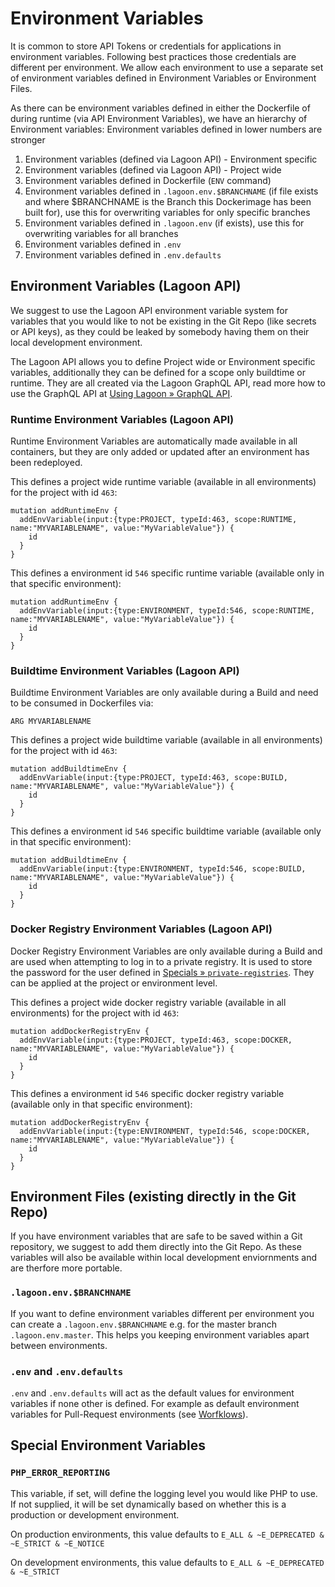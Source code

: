 # Environment Variables

It is common to store API Tokens or credentials for applications in environment variables.
Following best practices those credentials are different per environment. We allow each environment to use a separate
set of environment variables defined in Environment Variables or Environment Files.

As there can be environment variables defined in either the Dockerfile of during runtime (via API Environment Variables), we have an hierarchy of Environment variables: Environment variables defined in lower numbers are stronger

1. Environment variables (defined via Lagoon API) - Environment specific
2. Environment variables (defined via Lagoon API) - Project wide
3. Environment variables defined in Dockerfile (`ENV` command)
4. Environment variables defined in `.lagoon.env.$BRANCHNAME` (if file exists and where $BRANCHNAME is the Branch this Dockerimage has been built for), use this for overwriting variables for only specific branches
5. Environment variables defined in `.lagoon.env` (if exists), use this for overwriting variables for all branches
6. Environment variables defined in `.env`
7. Environment variables defined in `.env.defaults`

## Environment Variables (Lagoon API)

We suggest to use the Lagoon API environment variable system for variables that you would like to not be existing in the Git Repo (like secrets or API keys), as they could be leaked by somebody having them on their local development environment.

The Lagoon API allows you to define Project wide or Environment specific variables, additionally they can be defined for a scope only buildtime or runtime. They are all created via the Lagoon GraphQL API, read more how to use the GraphQL API at [Using Lagoon » GraphQL API](./graphql_api.md).

### Runtime Environment Variables (Lagoon API)

Runtime Environment Variables are automatically made available in all containers, but they are only added or updated after an environment has been redeployed.

This defines a project wide runtime variable (available in all environments) for the project with id `463`:
```
mutation addRuntimeEnv {
  addEnvVariable(input:{type:PROJECT, typeId:463, scope:RUNTIME, name:"MYVARIABLENAME", value:"MyVariableValue"}) {
    id
  }
}
```

This defines a environment id `546` specific runtime variable (available only in that specific environment):
```
mutation addRuntimeEnv {
  addEnvVariable(input:{type:ENVIRONMENT, typeId:546, scope:RUNTIME, name:"MYVARIABLENAME", value:"MyVariableValue"}) {
    id
  }
}
```

### Buildtime Environment Variables (Lagoon API)

Buildtime Environment Variables are only available during a Build and need to be consumed in Dockerfiles via:

```
ARG MYVARIABLENAME
```

This defines a project wide buildtime variable (available in all environments) for the project with id `463`:
```
mutation addBuildtimeEnv {
  addEnvVariable(input:{type:PROJECT, typeId:463, scope:BUILD, name:"MYVARIABLENAME", value:"MyVariableValue"}) {
    id
  }
}
```

This defines a environment id `546` specific buildtime variable (available only in that specific environment):
```
mutation addBuildtimeEnv {
  addEnvVariable(input:{type:ENVIRONMENT, typeId:546, scope:BUILD, name:"MYVARIABLENAME", value:"MyVariableValue"}) {
    id
  }
}
```
### Docker Registry Environment Variables (Lagoon API)

Docker Registry Environment Variables are only available during a Build and are used when attempting to log in to a private registry. It is used to store the password for the user defined in [Specials » `private-registries`](./lagoon_yml.md). They can be applied at the project or environment level.

This defines a project wide docker registry variable (available in all environments) for the project with id `463`:
```
mutation addDockerRegistryEnv {
  addEnvVariable(input:{type:PROJECT, typeId:463, scope:DOCKER, name:"MYVARIABLENAME", value:"MyVariableValue"}) {
    id
  }
}
```

This defines a environment id `546` specific docker registry variable (available only in that specific environment):
```
mutation addDockerRegistryEnv {
  addEnvVariable(input:{type:ENVIRONMENT, typeId:546, scope:DOCKER, name:"MYVARIABLENAME", value:"MyVariableValue"}) {
    id
  }
}
```

## Environment Files (existing directly in the Git Repo)

If you have environment variables that are safe to be saved within a Git repository, we suggest to add them directly into the Git Repo. As these variables will also be available within local development enviornments and are therfore more portable.

### `.lagoon.env.$BRANCHNAME`
If you want to define environment variables different per environment you can create a `.lagoon.env.$BRANCHNAME` e.g. for the master branch `.lagoon.env.master`. This helps you keeping environment variables apart between environments.

### `.env` and `.env.defaults`
`.env` and `.env.defaults` will act as the default values for environment variables if none other is defined. For example
as default environment variables for Pull-Request environments (see [Worfklows](./workflows.md#pull-requests)).

## Special Environment Variables

### `PHP_ERROR_REPORTING`

This variable, if set, will define the logging level you would like PHP to use. If not supplied, it will be set dynamically based on whether this is a production or development environment.

On production environments, this value defaults to `E_ALL & ~E_DEPRECATED & ~E_STRICT & ~E_NOTICE`

On development environments, this value defaults to `E_ALL & ~E_DEPRECATED & ~E_STRICT`

